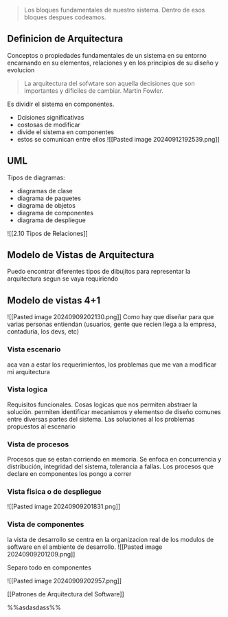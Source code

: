 > Los bloques fundamentales de nuestro sistema. Dentro de esos bloques despues codeamos.
## Definicion de Arquitectura 
Conceptos o propiedades fundamentales  de un sistema en su entorno encarnando en su elementos, relaciones y en los principios de su diseño y evolucion

> La arquitectura del sofwtare son aquella decisiones que son importantes y dificiles de cambiar. Martin Fowler.

Es dividir el sistema en componentes.
- Dcisiones significativas
- costosas de modificar
- divide el sistema en componentes 
- estos se comunican entre ellos
![[Pasted image 20240912192539.png]]
## UML
Tipos de diagramas: 
- diagramas de clase
- diagrama de paquetes 
- diagrama de objetos
- diagrama de componentes 
- diagrama de despliegue

![[2.10 Tipos de Relaciones]]

## Modelo de Vistas de Arquitectura
Puedo encontrar diferentes tipos de dibujitos para representar la arquitectura segun se vaya requiriendo




## Modelo de vistas 4+1 
![[Pasted image 20240909202130.png]]
Como hay que diseñar para que varias personas entiendan (usuarios, gente que recien llega a la empresa, contaduria, los devs, etc)

### Vista escenario
aca van a estar los requerimientos, los problemas que me van a modificar mi arquitectura

### Vista logica 
Requisitos funcionales. Cosas logicas que nos permiten abstraer la solución.  permiten identificar mecanismos y elementso de diseño comunes entre diversas partes del sistema. Las soluciones al los problemas propuestos al escenario

### Vista de procesos 
Procesos que se estan corriendo en memoria. Se enfoca en concurrencia y distribución, integridad del sistema, tolerancia a fallas. Los procesos que declare en componentes los pongo a correr

### Vista fisica o de despliegue 

![[Pasted image 20240909201831.png]]
### Vista de componentes  
la vista de desarrollo se centra en la organizacion real de los modulos de software en el ambiente de desarrollo. 
![[Pasted image 20240909201209.png]]

Separo todo en componentes

![[Pasted image 20240909202957.png]]


[[Patrones de Arquitectura del Software]]

%%asdasdass%%
